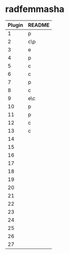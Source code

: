 # radfemmasha

| Plugin | README |
| ------ | ------ |
|1|р|
|2|с\р|
|3|е|
|4|р|
|5|с|
|6|с|
|7|р|
|8|с|
|9|е\с|
|10|р|
|11|р|
|12|с|
|13|c|
|14||
|15||
|16||
|17||
|18||
|19||
|20||
|21||
|22||
|23||
|24||
|25||
|26||
|27||
